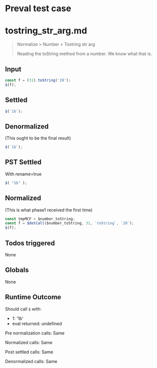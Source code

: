 # Preval test case

# tostring_str_arg.md

> Normalize > Number > Tostring str arg
>
> Reading the toString method from a number. We know what that is.

## Input

`````js filename=intro
const f = (31).toString('20');
$(f);
`````


## Settled


`````js filename=intro
$(`1b`);
`````


## Denormalized
(This ought to be the final result)

`````js filename=intro
$(`1b`);
`````


## PST Settled
With rename=true

`````js filename=intro
$( "1b" );
`````


## Normalized
(This is what phase1 received the first time)

`````js filename=intro
const tmpMCF = $number_toString;
const f = $dotCall($number_toString, 31, `toString`, `20`);
$(f);
`````


## Todos triggered


None


## Globals


None


## Runtime Outcome


Should call `$` with:
 - 1: '1b'
 - eval returned: undefined

Pre normalization calls: Same

Normalized calls: Same

Post settled calls: Same

Denormalized calls: Same

